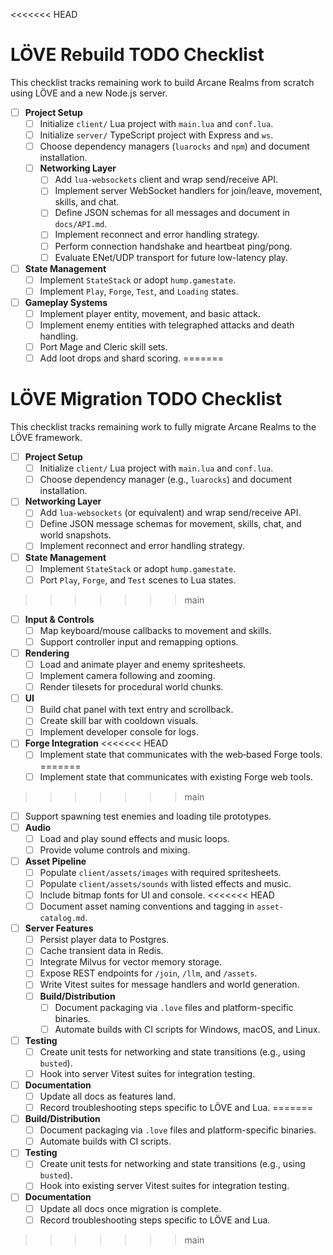 <<<<<<< HEAD
# LÖVE Rebuild TODO Checklist

This checklist tracks remaining work to build Arcane Realms from scratch using LÖVE and a new Node.js server.

- [ ] **Project Setup**
  - [ ] Initialize `client/` Lua project with `main.lua` and `conf.lua`.
  - [ ] Initialize `server/` TypeScript project with Express and `ws`.
  - [ ] Choose dependency managers (`luarocks` and `npm`) and document installation.
  - [ ] **Networking Layer**
    - [ ] Add `lua-websockets` client and wrap send/receive API.
    - [ ] Implement server WebSocket handlers for join/leave, movement, skills, and chat.
    - [ ] Define JSON schemas for all messages and document in `docs/API.md`.
    - [ ] Implement reconnect and error handling strategy.
    - [ ] Perform connection handshake and heartbeat ping/pong.
    - [ ] Evaluate ENet/UDP transport for future low-latency play.
- [ ] **State Management**
  - [ ] Implement `StateStack` or adopt `hump.gamestate`.
  - [ ] Implement `Play`, `Forge`, `Test`, and `Loading` states.
- [ ] **Gameplay Systems**
  - [ ] Implement player entity, movement, and basic attack.
  - [ ] Implement enemy entities with telegraphed attacks and death handling.
  - [ ] Port Mage and Cleric skill sets.
  - [ ] Add loot drops and shard scoring.
=======
# LÖVE Migration TODO Checklist

This checklist tracks remaining work to fully migrate Arcane Realms to the LÖVE framework.

- [ ] **Project Setup**
  - [ ] Initialize `client/` Lua project with `main.lua` and `conf.lua`.
  - [ ] Choose dependency manager (e.g., `luarocks`) and document installation.
- [ ] **Networking Layer**
  - [ ] Add `lua-websockets` (or equivalent) and wrap send/receive API.
  - [ ] Define JSON message schemas for movement, skills, chat, and world snapshots.
  - [ ] Implement reconnect and error handling strategy.
- [ ] **State Management**
  - [ ] Implement `StateStack` or adopt `hump.gamestate`.
  - [ ] Port `Play`, `Forge`, and `Test` scenes to Lua states.
>>>>>>> main
- [ ] **Input & Controls**
  - [ ] Map keyboard/mouse callbacks to movement and skills.
  - [ ] Support controller input and remapping options.
- [ ] **Rendering**
  - [ ] Load and animate player and enemy spritesheets.
  - [ ] Implement camera following and zooming.
  - [ ] Render tilesets for procedural world chunks.
- [ ] **UI**
  - [ ] Build chat panel with text entry and scrollback.
  - [ ] Create skill bar with cooldown visuals.
  - [ ] Implement developer console for logs.
- [ ] **Forge Integration**
<<<<<<< HEAD
  - [ ] Implement state that communicates with the web‑based Forge tools.
=======
  - [ ] Implement state that communicates with existing Forge web tools.
>>>>>>> main
  - [ ] Support spawning test enemies and loading tile prototypes.
- [ ] **Audio**
  - [ ] Load and play sound effects and music loops.
  - [ ] Provide volume controls and mixing.
- [ ] **Asset Pipeline**
  - [ ] Populate `client/assets/images` with required spritesheets.
  - [ ] Populate `client/assets/sounds` with listed effects and music.
  - [ ] Include bitmap fonts for UI and console.
<<<<<<< HEAD
  - [ ] Document asset naming conventions and tagging in `asset-catalog.md`.
- [ ] **Server Features**
  - [ ] Persist player data to Postgres.
  - [ ] Cache transient data in Redis.
  - [ ] Integrate Milvus for vector memory storage.
  - [ ] Expose REST endpoints for `/join`, `/llm`, and `/assets`.
  - [ ] Write Vitest suites for message handlers and world generation.
  - [ ] **Build/Distribution**
    - [ ] Document packaging via `.love` files and platform-specific binaries.
    - [ ] Automate builds with CI scripts for Windows, macOS, and Linux.
- [ ] **Testing**
  - [ ] Create unit tests for networking and state transitions (e.g., using `busted`).
  - [ ] Hook into server Vitest suites for integration testing.
- [ ] **Documentation**
  - [ ] Update all docs as features land.
  - [ ] Record troubleshooting steps specific to LÖVE and Lua.
=======
- [ ] **Build/Distribution**
  - [ ] Document packaging via `.love` files and platform-specific binaries.
  - [ ] Automate builds with CI scripts.
- [ ] **Testing**
  - [ ] Create unit tests for networking and state transitions (e.g., using `busted`).
  - [ ] Hook into existing server Vitest suites for integration testing.
- [ ] **Documentation**
  - [ ] Update all docs once migration is complete.
  - [ ] Record troubleshooting steps specific to LÖVE and Lua.

>>>>>>> main
